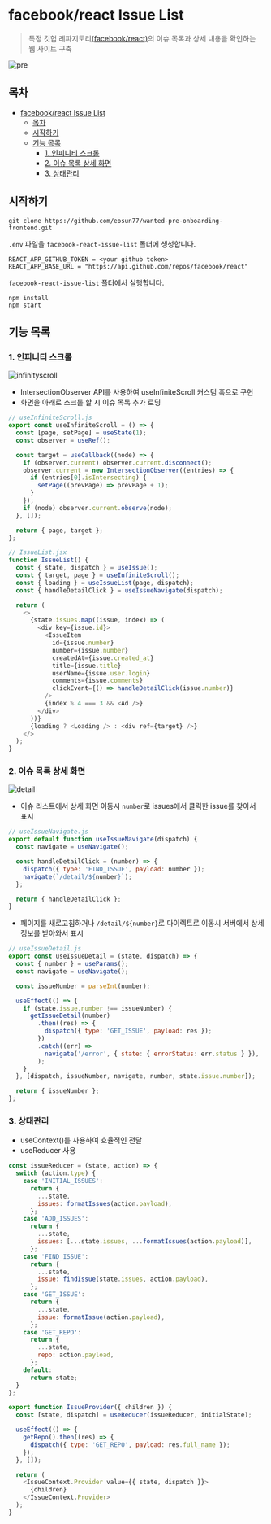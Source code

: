# facebook/react Issue List

> 특정 깃헙 레파지토리[(facebook/react)](https://github.com/facebook/react)의 이슈 목록과 상세 내용을 확인하는 웹 사이트 구축

![pre](https://github.com/eosun77/facebook-react-issue-list/assets/100937653/44f8fd72-26ff-4c61-a113-9c358c59affc)

## 목차

- [facebook/react Issue List](#facebookreact-issue-list)
  - [목차](#목차)
  - [시작하기](#시작하기)
  - [기능 목록](#기능-목록)
    - [1. 인피니티 스크롤](#1-인피니티-스크롤)
    - [2. 이슈 목록 상세 화면](#2-이슈-목록-상세-화면)
    - [3. 상태관리](#3-상태관리)

## 시작하기

```
git clone https://github.com/eosun77/wanted-pre-onboarding-frontend.git
```

`.env` 파일을 `facebook-react-issue-list` 폴더에 생성합니다.

```.env
REACT_APP_GITHUB_TOKEN = <your github token>
REACT_APP_BASE_URL = "https://api.github.com/repos/facebook/react"
```

`facebook-react-issue-list` 폴더에서 실행합니다.

```
npm install
npm start
```

## 기능 목록

### 1. 인피니티 스크롤

![infinityscroll](https://github.com/eosun77/facebook-react-issue-list/assets/100937653/f01ab1e6-6d1a-45d7-bd2b-49054e20a541)

- IntersectionObserver API를 사용하여 useInfiniteScroll 커스텀 훅으로 구현
- 화면을 아래로 스크롤 할 시 이슈 목록 추가 로딩

```js
// useInfiniteScroll.js
export const useInfiniteScroll = () => {
  const [page, setPage] = useState(1);
  const observer = useRef();

  const target = useCallback((node) => {
    if (observer.current) observer.current.disconnect();
    observer.current = new IntersectionObserver((entries) => {
      if (entries[0].isIntersecting) {
        setPage((prevPage) => prevPage + 1);
      }
    });
    if (node) observer.current.observe(node);
  }, []);

  return { page, target };
};
```

```js
// IssueList.jsx
function IssueList() {
  const { state, dispatch } = useIssue();
  const { target, page } = useInfiniteScroll();
  const { loading } = useIssueList(page, dispatch);
  const { handleDetailClick } = useIssueNavigate(dispatch);

  return (
    <>
      {state.issues.map((issue, index) => (
        <div key={issue.id}>
          <IssueItem
            id={issue.number}
            number={issue.number}
            createdAt={issue.created_at}
            title={issue.title}
            userName={issue.user.login}
            comments={issue.comments}
            clickEvent={() => handleDetailClick(issue.number)}
          />
          {index % 4 === 3 && <Ad />}
        </div>
      ))}
      {loading ? <Loading /> : <div ref={target} />}
    </>
  );
}
```

### 2. 이슈 목록 상세 화면

![detail](https://github.com/eosun77/facebook-react-issue-list/assets/100937653/c344a03b-5033-401b-b878-cd148dd49438)

- 이슈 리스트에서 상세 화면 이동시 `number`로 issues에서 클릭한 issue를 찾아서 표시

```js
// useIssueNavigate.js
export default function useIssueNavigate(dispatch) {
  const navigate = useNavigate();

  const handleDetailClick = (number) => {
    dispatch({ type: 'FIND_ISSUE', payload: number });
    navigate(`/detail/${number}`);
  };

  return { handleDetailClick };
}
```

- 페이지를 새로고침하거나 `/detail/${number}`로 다이렉트로 이동시 서버에서 상세 정보를 받아와서 표시

```js
// useIssueDetail.js
export const useIssueDetail = (state, dispatch) => {
  const { number } = useParams();
  const navigate = useNavigate();

  const issueNumber = parseInt(number);

  useEffect(() => {
    if (state.issue.number !== issueNumber) {
      getIssueDetail(number)
        .then((res) => {
          dispatch({ type: 'GET_ISSUE', payload: res });
        })
        .catch((err) =>
          navigate('/error', { state: { errorStatus: err.status } }),
        );
    }
  }, [dispatch, issueNumber, navigate, number, state.issue.number]);

  return { issueNumber };
};
```

### 3. 상태관리

- useContext()를 사용하여 효율적인 전달
- useReducer 사용

```js
const issueReducer = (state, action) => {
  switch (action.type) {
    case 'INITIAL_ISSUES':
      return {
        ...state,
        issues: formatIssues(action.payload),
      };
    case 'ADD_ISSUES':
      return {
        ...state,
        issues: [...state.issues, ...formatIssues(action.payload)],
      };
    case 'FIND_ISSUE':
      return {
        ...state,
        issue: findIssue(state.issues, action.payload),
      };
    case 'GET_ISSUE':
      return {
        ...state,
        issue: formatIssue(action.payload),
      };
    case 'GET_REPO':
      return {
        ...state,
        repo: action.payload,
      };
    default:
      return state;
  }
};

export function IssueProvider({ children }) {
  const [state, dispatch] = useReducer(issueReducer, initialState);

  useEffect(() => {
    getRepo().then((res) => {
      dispatch({ type: 'GET_REPO', payload: res.full_name });
    });
  }, []);

  return (
    <IssueContext.Provider value={{ state, dispatch }}>
      {children}
    </IssueContext.Provider>
  );
}
```
